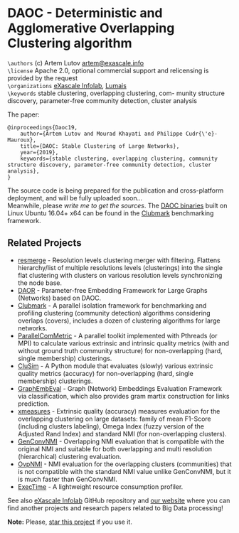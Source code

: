 # DAOC - Deterministic and Agglomerative Overlapping Clustering algorithm

`\authors` (c) Artem Lutov <artem@exascale.info>  
`\license` Apache 2.0, optional commercial support and relicensing is provided by the request  
`\organizations` [eXascale Infolab](http://exascale.info/), [Lumais](http://www.lumais.com/)  
`\keywords` stable clustering, overlapping clustering, com-
munity structure discovery, parameter-free community detection,
cluster analysis

The paper:
```
@inproceedings{Daoc19,
	author={Artem Lutov and Mourad Khayati and Philippe Cudr{\'e}-Mauroux},
	title={DAOC: Stable Clustering of Large Networks},
	year={2019},
	keywords={stable clustering, overlapping clustering, community structure discovery, parameter-free community detection, cluster analysis},
}
```

The source code is being prepared for the publication and cross-platform deployment, and will be fully uploaded soon...  
Meanwhile, please *write me to get the sources*.
The [DAOC binaries](https://github.com/eXascaleInfolab/clubmark/tree/master/algorithms/daoc) built on Linux Ubuntu 16.04+ x64 can be found in the [Clubmark](https://github.com/eXascaleInfolab/clubmark) benchmarking framework.


## Related Projects

- [resmerge](https://github.com/eXascaleInfolab/resmerge)  - Resolution levels clustering merger with filtering. Flattens hierarchy/list of multiple resolutions levels (clusterings) into the single flat clustering with clusters on various resolution levels synchronizing the node base.
- [DAOR](https://github.com/eXascaleInfolab/daor)  - Parameter-free Embedding Framework for Large Graphs (Networks) based on DAOC.
- [Clubmark](https://github.com/eXascaleInfolab/clubmark) - A parallel isolation framework for benchmarking and profiling clustering (community detection) algorithms considering overlaps (covers), includes a dozen of clustering algorithms for large networks.
- [ParallelComMetric](https://github.com/eXascaleInfolab/ParallelComMetric) - A parallel toolkit implemented with Pthreads (or MPI) to calculate various extrinsic and intrinsic quality metrics (with and without ground truth community structure) for non-overlapping (hard, single membership) clusterings.
- [CluSim](https://github.com/Hoosier-Clusters/clusim) - A Python module that evaluates (slowly) various extrinsic quality metrics (accuracy) for non-overlapping (hard, single membership) clusterings.
- [GraphEmbEval](https://github.com/eXascaleInfolab/GraphEmbEval) - Graph (Network) Embeddings Evaluation Framework via classification, which also provides gram martix construction for links prediction.
- [xmeasures](https://github.com/eXascaleInfolab/xmeasures)  - Extrinsic quality (accuracy) measures evaluation for the overlapping clustering on large datasets: family of mean F1-Score (including clusters labeling), Omega Index (fuzzy version of the Adjusted Rand Index) and standard NMI (for non-overlapping clusters).
- [GenConvNMI](https://github.com/eXascaleInfolab/GenConvNMI) - Overlapping NMI evaluation that is compatible with the original NMI and suitable for both overlapping and multi resolution (hierarchical) clustering evaluation.
- [OvpNMI](https://github.com/eXascaleInfolab/OvpNMI)  - NMI evaluation for the overlapping clusters (communities) that is not compatible with the standard NMI value unlike GenConvNMI, but it is much faster than GenConvNMI.
- [ExecTime](https://bitbucket.org/lumais/exectime/)  - A lightweight resource consumption profiler.

See also [eXascale Infolab](https://github.com/eXascaleInfolab) GitHub repository and [our website](http://exascale.info/) where you can find another projects and research papers related to Big Data processing!  

**Note:** Please, [star this project](https://github.com/eXascaleInfolab/daoc) if you use it.
